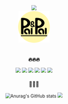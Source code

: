 <div align="center">
<!-- header -->
 

<img src="https://capsule-render.vercel.app/api?type=waving&color=0:FA6787,100:fff&height=180&fontAlignY=36&section=header&text=GOGYOONGA's%20GitHub%20&fontSize=35&fontColor=fff" />

<div align="center">
<img src="palnpal_logo.png" style="width:100px;"/>
</div>

  <br>
  <h3> 🔥🔥🔥</h3>
  
  <img src="https://img.shields.io/badge/Unity-f8bbd0?style=flat-square&logo=java&logoColor=white"/>
    <img src="https://img.shields.io/badge/Java-f8bbd0?style=flat-square&logo=java&logoColor=white"/>
    <img src="https://img.shields.io/badge/JavaScript-f8bbd0?style=flat&logo=JavaScript&logoColor=white"/>
  <img src="https://img.shields.io/badge/-WellSeeCoding-critical?style=flat&logoColor=white"/>
      <img src="https://img.shields.io/badge/Dart-9cf?style=flat&logo=dart&logoColor=white"/>
      <img src="https://img.shields.io/badge/Flutter-9cf?style=flat&logo=flutter&logoColor=white"/>
  
  <br>
</div>
<div align="center"; float: right;>
  <h3> 💎💎💎 </h3>
  
  ![Anurag's GitHub stats](https://github-readme-stats.vercel.app/api?username=gogyoonga&show_icons=true&theme=buefy)
  <img src="https://github-readme-stats.vercel.app/api/top-langs/?username=gogyoonga&exclude_repo=dkssud8150.github.io&layout=compact&theme=buefy" />
</div>

